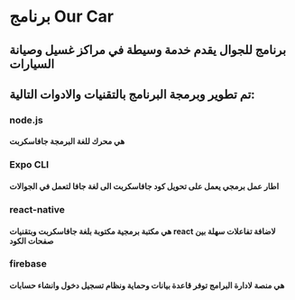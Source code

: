 # برنامج Our Car

## برنامج للجوال يقدم خدمة وسيطة في مراكز غسيل وصيانة السيارات

## تم تطوير وبرمجة البرنامج بالتقنيات والادوات التالية:

### node.js

#### هي محرك للغة البرمجة جافاسكربت 

### Expo CLI

#### اطار عمل برمجي يعمل على تحويل كود جافاسكربت الى لغة جافا لتعمل في الجوالات

### react-native

#### هي مكتبة برمجية مكتوبة بلغة جافاسكربت وبتقنيات react لاضافة تفاعلات سهلة بين صفحات الكود

### firebase

#### هي منصة لادارة البرامج توفر قاعدة بيانات وحماية ونظام تسجيل دخول وانشاء حسابات


